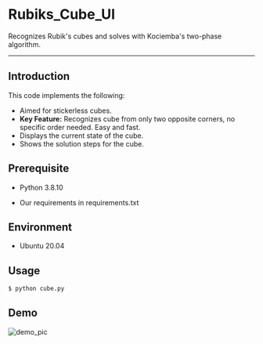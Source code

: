 # Rubiks_Cube_UI

Recognizes Rubik's cubes and solves with Kociemba's two-phase algorithm.

***
## **Introduction**

This code implements the following:

- Aimed for stickerless cubes.
- **Key Feature:** Recognizes cube from only two opposite corners, no specific order needed. Easy and fast.
- Displays the current state of the cube.
- Shows the solution steps for the cube.

## Prerequisite

* Python 3.8.10

* Our requirements in requirements.txt

## Environment

* Ubuntu 20.04

## Usage

```bash
$ python cube.py
```

## Demo

  ![demo_pic](https://github.com/user-attachments/assets/39c5cfb9-a00c-4d70-9746-b1117fa10ce1)

